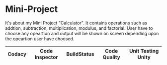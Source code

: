 # Mini-Project
It's about my Mini Project "Calculator". It contains operations such as addtion, subtraction, multiplication, modulus, and factorial. User have to choose any opeartion and output will be shown on screen depending upon the opeartion user have choosed.
<br />

|Codacy |Code Inspector |BuildStatus|Code Quality|Unit Testing Unity|
|-------|---------------|-----------|------------|------------------|
